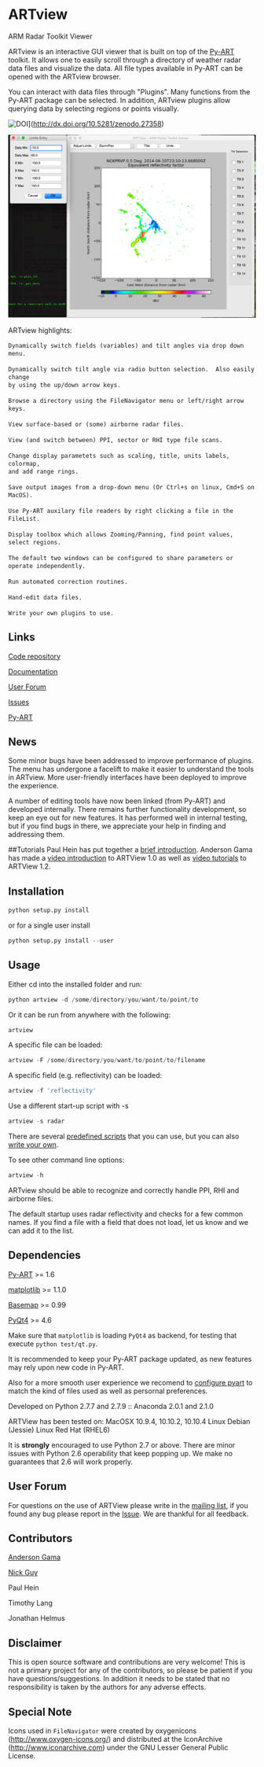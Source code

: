 ARTview
=======

ARM Radar Toolkit Viewer

ARTview is an interactive GUI viewer that is built on top of the
[Py-ART](https://github.com/ARM-DOE/pyart) toolkit.
It allows one to easily scroll through a directory of weather radar data files
and visualize the data.  All file types available in Py-ART can be opened with
the ARTview browser.

You can interact with data files through "Plugins". Many functions from the Py-ART
package can be selected. In addition, ARTview plugins allow querying data by
selecting regions or points visually.

![DOI](https://zenodo.org/badge/doi/10.5281/zenodo.27358.svg)](http://dx.doi.org/10.5281/zenodo.27358)

![Screenshot](https://github.com/nguy/artview/blob/master/ARTView_Screenshot.png)

ARTview highlights:

    Dynamically switch fields (variables) and tilt angles via drop down menu.

    Dynamically switch tilt angle via radio button selection.  Also easily change
    by using the up/down arrow keys.

    Browse a directory using the FileNavigator menu or left/right arrow keys.

    View surface-based or (some) airborne radar files.

    View (and switch between) PPI, sector or RHI type file scans.

    Change display parametets such as scaling, title, units labels, colormap,
    and add range rings.

    Save output images from a drop-down menu (Or Ctrl+s on linux, Cmd+S on MacOS).

    Use Py-ART auxilary file readers by right clicking a file in the FileList.

    Display toolbox which allows Zooming/Panning, find point values, select regions.

    The default two windows can be configured to share parameters or operate independently.

    Run automated correction routines.

    Hand-edit data files.

    Write your own plugins to use.

## Links
[Code repository](https://github.com/nguy/artview)

[Documentation](https://rawgit.com/nguy/artview/master/docs/build/html/index.html)

[User Forum](https://groups.google.com/forum/#!forum/artview-users)

[Issues](https://github.com/nguy/artview/issues)

[Py-ART](https://github.com/ARM-DOE/pyart)

## News
Some minor bugs have been addressed to improve performance of plugins.
The menu has undergone a facelift to make it easier to understand the tools
in ARTview. More user-friendly interfaces have been deployed to improve the
experience.

A number of editing tools have now been linked (from Py-ART) and developed
internally. There remains further functionality development, so keep an eye
out for new features.
It has performed well in internal testing, but if you find bugs in
there, we appreciate your help in finding and addressing them.

##Tutorials
Paul Hein has put together a [brief introduction](http://radarmet.atmos.colostate.edu/software/artview/).
Anderson Gama has made a [video introduction](https://www.youtube.com/watch?v=iaNoGZTUhg4) to ARTView 1.0
as well as [video tutorials](https://www.youtube.com/watch?v=B_BmYV7GdCA&list=PLCmWx9EHGvfIrvrYSTpHrEqdVVjvKi4SF)
to ARTView 1.2.


## Installation
```python
python setup.py install
```

or for a single user install
```python
python setup.py install --user
```

## Usage
Either cd into the installed folder and run:

```python
python artview -d /some/directory/you/want/to/point/to
```

Or it can be run from anywhere with the following:

```python
artview
```

A specific file can be loaded:
```python
artview -F /some/directory/you/want/to/point/to/filename
```

A specific field (e.g. reflectivity) can be loaded:
```python
artview -f 'reflectivity'
```

Use a different start-up script with -s
```python
artview -s radar
```
There are several [predefined scripts](SCRIPTS.md) that you can use, but you
can also [write your own](https://rawgit.com/nguy/artview/master/docs/build/html/script_tutorial.html).

To see other command line options:
```python
artview -h
```

ARTview should be able to recognize and correctly handle PPI, RHI and airborne files.

The default startup uses radar reflectivity and checks for a few common names.
If you find a file with a field that does not load, let us know and we can add it
to the list.


## Dependencies
[Py-ART](https://github.com/ARM-DOE/pyart) >= 1.6

[matplotlib](http://matplotlib.org) >= 1.1.0

[Basemap](http://matplotlib.org/basemap) >= 0.99

[PyQt4](http://www.riverbankcomputing.co.uk/software/pyqt/intro) >= 4.6

Make sure that `matplotlib` is loading `PyQt4` as backend, for testing that execute `python test/qt.py`.

It is recommended to keep your Py-ART package updated, as new features may rely
upon new code in Py-ART.

Also for a more smooth user experience we recomend to [configure pyart](http://arm-doe.github.io/pyart-docs-travis/user_reference/generated/pyart.load_config.html#pyart.load_config)
to match the kind of files used as well as persornal preferences.

Developed on Python 2.7.7 and 2.7.9 :: Anaconda 2.0.1 and 2.1.0

ARTView has been tested on:
MacOSX 10.9.4, 10.10.2, 10.10.4
Linux Debian (Jessie)
Linux Red Hat (RHEL6)

It is  **strongly** encouraged to use Python 2.7 or above. There are minor issues with
Python 2.6 operability that keep popping up. We make no guarantees that 2.6 will
work properly.

## User Forum

For questions on the use of ARTView please write in the [mailing list](https://groups.google.com/forum/#!forum/artview-users),
if you found any bug please report in the [Issue](https://github.com/nguy/artview/issues). We are thankful for all feedback.

## Contributors

[Anderson Gama](https://github.com/gamaanderson)

[Nick Guy](https://github.com/nguy)

Paul Hein

Timothy Lang

Jonathan Helmus

## Disclaimer
This is open source software and contributions are very welcome!
This is not a primary project for any of the contributors, so please be patient
if you have questions/suggestions.  In addition it needs to be stated that no
responsibility is taken by the authors for any adverse effects.

## Special Note
Icons used in ```FileNavigator``` were created by oxygenicons (http://www.oxygen-icons.org/)
and distributed at the IconArchive (http://www.iconarchive.com) under
the GNU Lesser General Public License.
